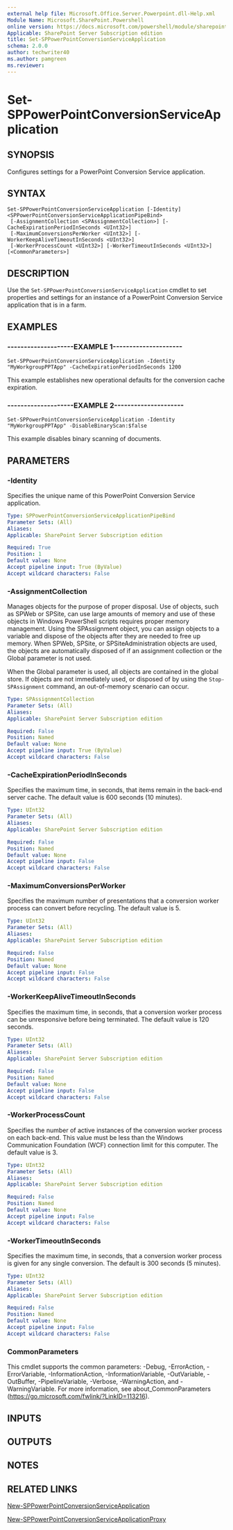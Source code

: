 ```yaml
---
external help file: Microsoft.Office.Server.Powerpoint.dll-Help.xml
Module Name: Microsoft.SharePoint.Powershell
online version: https://docs.microsoft.com/powershell/module/sharepoint-server/set-sppowerpointconversionserviceapplication
Applicable: SharePoint Server Subscription edition
title: Set-SPPowerPointConversionServiceApplication
schema: 2.0.0
author: techwriter40
ms.author: pamgreen
ms.reviewer:
---
```


# Set-SPPowerPointConversionServiceApplication

## SYNOPSIS
Configures settings for a PowerPoint Conversion Service application.


## SYNTAX

```
Set-SPPowerPointConversionServiceApplication [-Identity] <SPPowerPointConversionServiceApplicationPipeBind>
 [-AssignmentCollection <SPAssignmentCollection>] [-CacheExpirationPeriodInSeconds <UInt32>]
 [-MaximumConversionsPerWorker <UInt32>] [-WorkerKeepAliveTimeoutInSeconds <UInt32>]
 [-WorkerProcessCount <UInt32>] [-WorkerTimeoutInSeconds <UInt32>] [<CommonParameters>]
```

## DESCRIPTION
Use the `Set-SPPowerPointConversionServiceApplication` cmdlet to set properties and settings for an instance of a PowerPoint Conversion Service application that is in a farm.


## EXAMPLES

### --------------------EXAMPLE 1---------------------
```
Set-SPPowerPointConversionServiceApplication -Identity "MyWorkgroupPPTApp" -CacheExpirationPeriodInSeconds 1200
```

This example establishes new operational defaults for the conversion cache expiration.


### --------------------EXAMPLE 2---------------------
```
Set-SPPowerPointConversionServiceApplication -Identity "MyWorkgroupPPTApp" -DisableBinaryScan:$false
```

This example disables binary scanning of documents.


## PARAMETERS

### -Identity
Specifies the unique name of this PowerPoint Conversion Service application.

```yaml
Type: SPPowerPointConversionServiceApplicationPipeBind
Parameter Sets: (All)
Aliases: 
Applicable: SharePoint Server Subscription edition

Required: True
Position: 1
Default value: None
Accept pipeline input: True (ByValue)
Accept wildcard characters: False
```

### -AssignmentCollection
Manages objects for the purpose of proper disposal.
Use of objects, such as SPWeb or SPSite, can use large amounts of memory and use of these objects in Windows PowerShell scripts requires proper memory management.
Using the SPAssignment object, you can assign objects to a variable and dispose of the objects after they are needed to free up memory.
When SPWeb, SPSite, or SPSiteAdministration objects are used, the objects are automatically disposed of if an assignment collection or the Global parameter is not used.

When the Global parameter is used, all objects are contained in the global store.
If objects are not immediately used, or disposed of by using the `Stop-SPAssignment` command, an out-of-memory scenario can occur.

```yaml
Type: SPAssignmentCollection
Parameter Sets: (All)
Aliases: 
Applicable: SharePoint Server Subscription edition

Required: False
Position: Named
Default value: None
Accept pipeline input: True (ByValue)
Accept wildcard characters: False
```

### -CacheExpirationPeriodInSeconds
Specifies the maximum time, in seconds, that items remain in the back-end server cache.
The default value is 600 seconds (10 minutes).

```yaml
Type: UInt32
Parameter Sets: (All)
Aliases: 
Applicable: SharePoint Server Subscription edition

Required: False
Position: Named
Default value: None
Accept pipeline input: False
Accept wildcard characters: False
```

### -MaximumConversionsPerWorker
Specifies the maximum number of presentations that a conversion worker process can convert before recycling.
The default value is 5.

```yaml
Type: UInt32
Parameter Sets: (All)
Aliases: 
Applicable: SharePoint Server Subscription edition

Required: False
Position: Named
Default value: None
Accept pipeline input: False
Accept wildcard characters: False
```

### -WorkerKeepAliveTimeoutInSeconds
Specifies the maximum time, in seconds, that a conversion worker process can be unresponsive before being terminated.
The default value is 120 seconds.

```yaml
Type: UInt32
Parameter Sets: (All)
Aliases: 
Applicable: SharePoint Server Subscription edition

Required: False
Position: Named
Default value: None
Accept pipeline input: False
Accept wildcard characters: False
```

### -WorkerProcessCount
Specifies the number of active instances of the conversion worker process on each back-end.
This value must be less than the Windows Communication Foundation (WCF) connection limit for this computer.
The default value is 3.

```yaml
Type: UInt32
Parameter Sets: (All)
Aliases: 
Applicable: SharePoint Server Subscription edition

Required: False
Position: Named
Default value: None
Accept pipeline input: False
Accept wildcard characters: False
```

### -WorkerTimeoutInSeconds
Specifies the maximum time, in seconds, that a conversion worker process is given for any single conversion.
The default is 300 seconds (5 minutes).

```yaml
Type: UInt32
Parameter Sets: (All)
Aliases: 
Applicable: SharePoint Server Subscription edition

Required: False
Position: Named
Default value: None
Accept pipeline input: False
Accept wildcard characters: False
```

### CommonParameters
This cmdlet supports the common parameters: -Debug, -ErrorAction, -ErrorVariable, -InformationAction, -InformationVariable, -OutVariable, -OutBuffer, -PipelineVariable, -Verbose, -WarningAction, and -WarningVariable. For more information, see about_CommonParameters (https://go.microsoft.com/fwlink/?LinkID=113216).

## INPUTS

## OUTPUTS

## NOTES

## RELATED LINKS

[New-SPPowerPointConversionServiceApplication](New-SPPowerPointConversionServiceApplication.md)

[New-SPPowerPointConversionServiceApplicationProxy](New-SPPowerPointConversionServiceApplicationProxy.md)
